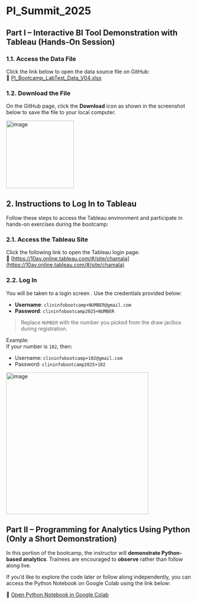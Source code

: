 # PI_Summit_2025

## Part I – Interactive BI Tool Demonstration with Tableau (Hands-On Session)

### 1.1. Access the Data File
Click the link below to open the data source file on GitHub:  
🔗 [PI_Bootcamp_LabTest_Data_V04.xlsx](https://github.com/srikarchamala/PI_Summit_Bootcamp/blob/main/PI_Bootcamp_LabTest_Data_V04.xlsx)

### 1.2. Download the File
On the GitHub page, click the **Download** icon as shown in the screenshot below to save the file to your local computer.

<img width="183" alt="image" src="https://github.com/user-attachments/assets/c49b407c-a7d9-46cc-8454-39492034819c" />

## 2. Instructions to Log In to Tableau

Follow these steps to access the Tableau environment and participate in hands-on exercises during the bootcamp:

### 2.1. Access the Tableau Site
Click the following link to open the Tableau login page:  
🔗 [https://10ay.online.tableau.com/#/site/chamala](https://10ay.online.tableau.com/#/site/chamala)

### 2.2. Log In
You will be taken to a login screen . Use the credentials provided below:

- **Username**: `clininfobootcamp+NUMBER@gmail.com`  
- **Password**: `clininfobootcamp2025+NUMBER`

> Replace `NUMBER` with the number you picked from the draw jar/box during registration.

Example:  
If your number is `102`, then:  
- Username: `clininfobootcamp+102@gmail.com`  
- Password: `clininfobootcamp2025+102`

<img width="384" alt="image" src="https://github.com/user-attachments/assets/469294b4-6ef6-4457-9f21-deacd28086d9" />

##  Part II – Programming for Analytics Using Python (Only a Short Demonstration)

In this portion of the bootcamp, the instructor will **demonstrate Python-based analytics**. Trainees are encouraged to **observe** rather than follow along live.

If you’d like to explore the code later or follow along independently, you can access the Python Notebook on Google Colab using the link below:

🔗 [Open Python Notebook in Google Colab](https://colab.research.google.com/drive/1dC7J1TcMPp3sXnZiWFtd6ahKElKY-PmH?usp=sharing)



